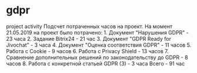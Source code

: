 # gdpr
project activity
Подсчет потраченных часов на проект.
  На момент 21.05.2019 на проект было потрачено: 
    1. Документ "Нарушения GDPR" - 23 часа
    2. Задание Bitrix24 - 21 час
    3. Документ "GDPR Ready for Jivochat" - 3 часа
    4. Документ "Оценка соответствия GDPR" - 11 часов
    5. Работа с Cookie - 9 часов
    6. Работа с Privacy Shield - 13 часов
    7. Сравнение дополнительных решений по законодательству до GDPR - 8 часов
    8. Работа с конкретной статьей GDPR (3) - 3 часа
    Всего - 91 час
